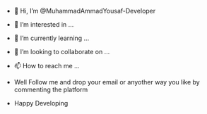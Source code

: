 - 👋 Hi, I’m @MuhammadAmmadYousaf-Developer
- 👀 I’m interested in ...
- 🌱 I’m currently learning ...
- 💞️ I’m looking to collaborate on ...
- 📫 How to reach me ...

- Well Follow me and drop your email or anyother way you like by commenting the platform

- Happy Developing

<!---
MuhammadAmmadYousaf-Developer/MuhammadAmmadYousaf-Developer is a ✨ special ✨ repository because its `README.md` (this file) appears on your GitHub profile.
You can click the Preview link to take a look at your changes.
--->
